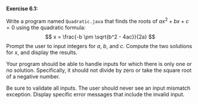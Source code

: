 **Exercise 6.1:**

Write a program named `Quadratic.java` that finds the roots of $ax^2 + bx + c = 0$ using the quadratic formula:
$$ x = \frac{-b \pm \sqrt{b^2 - 4ac}}{2a} $$
Prompt the user to input integers for $a$, $b$, and $c$.
Compute the two solutions for $x$, and display the results.

Your program should be able to handle inputs for which there is only one or no solution.
Specifically, it should not divide by zero or take the square root of a negative number.

Be sure to validate all inputs.
The user should never see an input mismatch exception.
Display specific error messages that include the invalid input.
